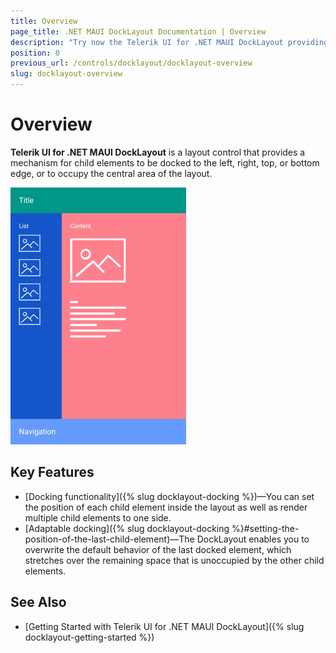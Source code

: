 ```yaml
---
title: Overview
page_title: .NET MAUI DockLayout Documentation | Overview
description: "Try now the Telerik UI for .NET MAUI DockLayout providing mechanisms for child elements to be docked to various areas of the layout."
position: 0
previous_url: /controls/docklayout/docklayout-overview
slug: docklayout-overview
---
```


# Overview

**Telerik UI for .NET MAUI DockLayout** is a layout control that provides a mechanism for child elements to be docked to the left, right, top, or bottom edge, or to occupy the central area of the layout.

![RadDockLayout Overview](images/docklayout_overview.png)

## Key Features

* [Docking functionality]({% slug docklayout-docking %})&mdash;You can set the position of each child element inside the layout as well as render multiple child elements to one side.
* [Adaptable docking]({% slug docklayout-docking %}#setting-the-position-of-the-last-child-element)&mdash;The DockLayout enables you to overwrite the default behavior of the last docked element, which stretches over the remaining space that is unoccupied by the other child elements.

## See Also

- [Getting Started with Telerik UI for .NET MAUI DockLayout]({% slug docklayout-getting-started %})
